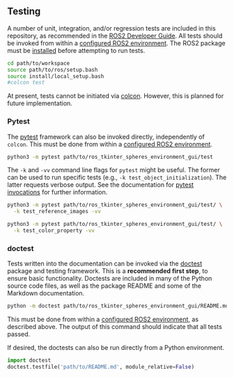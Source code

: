 <!-- License

Copyright 2022-2023 Neuromechatronics Lab, Carnegie Mellon University (a.whit)

Contributors:
  a. whit. (nml@whit.contact)

This Source Code Form is subject to the terms of the Mozilla Public
License, v. 2.0. If a copy of the MPL was not distributed with this
file, You can obtain one at https://mozilla.org/MPL/2.0/.
-->

## Testing

A number of unit, integration, and/or regression tests are included in this 
repository, as recommended in the [ROS2 Developer Guide]. All tests should be 
invoked from within a [configured ROS2 environment]. The ROS2 package must be 
[installed](doc/markdown/installation.md) before attempting to run 
tests. <!-- Testing can be initiated via [colcon]. -->

```bash
cd path/to/workspace
source path/to/ros/setup.bash
source install/local_setup.bash
#colcon test
```

At present, tests cannot be initiated via [colcon]. However, this is planned 
for future implementation.
<!--
At present, the standard ROS2 [PEP257], [Flake8], and [ament_copyright] tests 
fail. To exclude these tests, invoke the `colcon` [test verb] with 
[pytest keyword expression] arguments.

```bash
colcon test --pytest-args -k 'not flake8 and not pep257 and not copyright'
```

The `event-handlers` `colcon` flag can be used to obtain more verbose feedback.

```bash
colcon test --event-handlers console_cohesion+
```

See the [ROS2 Python testing] documentation for further information.
-->

### Pytest

The [pytest] framework can also be invoked directly, independently of `colcon`. 
This must be done from within a [configured ROS2 environment].

```bash
python3 -m pytest path/to/ros_tkinter_spheres_environment_gui/test
```

The `-k` and `-vv` command line flags for `pytest` might be useful. The former 
can be used to run specific tests (e.g., `-k test_object_initialization`). The 
latter requests verbose output. See the documentation for [pytest invocations] 
for further information.

```bash
python3 -m pytest path/to/ros_tkinter_spheres_environment_gui/test/ \
  -k test_reference_images -vv
```

```bash
python3 -m pytest path/to/ros_tkinter_spheres_environment_gui/test/ \
  -k test_color_property -vv
```

### doctest

Tests written into the documentation can be invoked via the [doctest] package 
and testing framework. This is a **recommended first step**, to ensure basic 
functionality. Doctests are included in many of the Python source code files, 
as well as the package README and some of the Markdown documentation. 

```bash
python -m doctest path/to/ros_tkinter_spheres_environment_gui/README.md
```

This must be done from within a [configured ROS2 environment], as described 
above. The output of this command should indicate that all tests passed. 

If desired, the doctests can also be run directly from a Python environment.

```python
import doctest
doctest.testfile('path/to/README.md', module_relative=False)

```


<!---------------------------------------------------------------------
   References
---------------------------------------------------------------------->

[Python path]: https://docs.python.org/3/tutorial/modules.html#the-module-search-path

[doctest]: https://docs.python.org/3/library/doctest.html

[ROS2]: https://docs.ros.org/en/humble/index.html


[pytest]: https://docs.pytest.org/


[configured ROS2 environment]: https://docs.ros.org/en/humble/Tutorials/Beginner-CLI-Tools/Configuring-ROS2-Environment.html

[ros2_environment]: https://docs.ros.org/en/humble/Tutorials/Beginner-CLI-Tools/Configuring-ROS2-Environment.html

[configure_ros2_environment]: https://docs.ros.org/en/humble/Tutorials/Configuring-ROS2-Environment.html

[ROS2 workspace]: https://docs.ros.org/en/humble/Tutorials/Beginner-Client-Libraries/Creating-A-Workspace/Creating-A-Workspace.html

[ros2_developer_guide-testing]: https://docs.ros.org/en/humble/The-ROS2-Project/Contributing/Developer-Guide.html#testing

[ROS2 testing]: https://docs.ros.org/en/humble/Tutorials/Intermediate/Testing/Testing-Main.html#

[ros2_basic_python_tests]: https://docs.ros.org/en/humble/Tutorials/Intermediate/Testing/Python.html

[ROS2 Python testing]: https://docs.ros.org/en/humble/Tutorials/Intermediate/Testing/Python.html

[ROS2 Developer Guide]: https://docs.ros.org/en/humble/The-ROS2-Project/Contributing/Developer-Guide.html#testing

[PEP257]: https://peps.python.org/pep-0257/

[Flake8]: https://flake8.pycqa.org/en/latest/

[test verb]: https://colcon.readthedocs.io/en/released/reference/verb/test.html

[pytest keyword expression]: https://docs.pytest.org/en/7.2.x/how-to/usage.html#specifying-which-tests-to-run

[ament_copyright]: https://index.ros.org/p/ament_copyright/

[colcon]: https://docs.ros.org/en/humble/Tutorials/Beginner-Client-Libraries/Colcon-Tutorial.html

[pytest invocations]: https://docs.pytest.org/en/7.1.x/how-to/usage.html


